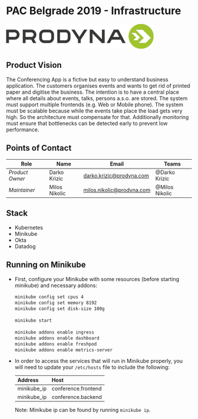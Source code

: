 # PAC Belgrade 2019 - Infrastructure

![Logo](../client/public/images/prodyna_logo.png)

## Product Vision

The Conferencing App is a fictive but easy to understand business application. The customers organises events and wants
to get rid of printed paper and digitise the business. The intention is to have a central place where all details about
events, talks, persons a.s.o. are stored. The system must support multiple frontends (e.g. Web or Mobile phone). The
system must be scalable because while the events take place the load gets very high. So the architecture must compensate
for that. Additionally monitoring must ensure that bottlenecks can be detected early to prevent low performance.

## Points of Contact

| Role            | Name          | Email                                                                | Teams          |
| --------------- | ------------- | -------------------------------------------------------------------- | -------------- |
| _Product Owner_ | Darko Krizic  | [darko.krizic@prodyna.com](mailto:darko.krizic@prodyna.com)          | @Darko Krizic  |
| _Maintainer_    | Milos Nikolic | [milos.nikolic@prodyna.com](mailto:milos.nikolic@prodyna.com)        | @Milos Nikolic |

## Stack

- Kubernetes
- Minikube
- Okta
- Datadog

## Running on Minikube
* First, configure your Minikube with some resources (before starting minikube) and necessary addons:

    ```
    minikube config set cpus 4
    minikube config set memory 8192
    minikube config set disk-size 100g
  
    minikube start
  
    minikube addons enable ingress
    minikube addons enable dashboard
    minikube addons enable freshpod
    minikube addons enable metrics-server
    ```

* In order to access the services that will run in Minikube properly, you will need to update your `/etc/hosts` file to include the following:

  | Address        |  Host                 |
  | -------------- | --------------------- |
  | minikube_ip    |  conference.frontend  |
  | minikube_ip    |  conference.backend   |

  Note: Minikube ip can be found by running `minikube ip`.